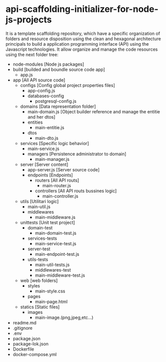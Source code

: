 # api-scaffolding-initializer-for-node-js-projects
It is a template scaffolding repository, which have a specific organization of folders and resource disposition using the clean and hexagonal architecture principals to build a application programming interface
(API) using the Javascript technologies. It allow organize and manage the code resources using the next folder tree:
  
+ node-modules [Node js packages]
+ build [builded and boundle source code app]
  + app.js 
+ app [All API source code]
  + configs [Config global project properties files]
    + app-config.js
    + databases-config
      + postgresql-config.js
  + domains [Data representation folder]
    + main-domain.js [Object builder reference and manage the entitie and her dtos]
    + entities
      + main-entitie.js
    + dtos
      + main-dto.js
  + services [Specific logic behavior]
    + main-service.js
    + managers [Persistence administrator to domain]
      + main-manager.js
  + server [Server content]
    + app-server.js [Server source code]
    + endpoints [Endpoints]
      + routers [All API routs]
        + main-router.js
      + controllers [All API routs bussines logic]
        + main-controller.js
  + utils [Utilitari logic]
    + main-util.js
    + middlewares
      + main-middleware.js
  + unittests [Unit test project]
    + domain-test
      + main-domain-test.js
    + services-tests
      + main-service-test.js
    + server-test
        + main-endpoint-test.js 
    + utils-tests
      + main-util-tests.js
      +  middlewares-test
        + main-middleware-test.js 
  + web [web folders]
    + styles
      + main-style.css
    + pages
      + main-page.html      
  + statics [Static files]
    + images
      + main-image.(png,jpeg,etc...)
+ readme.md
+ .gitignore
+ .env
+ package.json
+ package-lok.json
+ Dockerfile
+ docker-compose.yml
